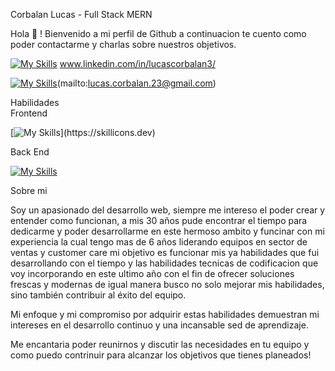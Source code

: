 Corbalan Lucas - Full Stack MERN 

Hola 👋 ! Bienvenido a mi perfil de Github a continuacion te cuento como poder contactarme y charlas sobre nuestros objetivos. 

[![My Skills](https://skillicons.dev/icons?i=linkedin)](https://skillicons.dev) www.linkedin.com/in/lucascorbalan3/

[![My Skills](https://skillicons.dev/icons?i=gmail)](https://skillicons.dev)(mailto:lucas.corbalan.23@gmail.com)

Habilidades  
Frontend 

[![My Skills](https://skillicons.dev/icons?i=js,html,css,bootstrap,c,react,tailwind,vite,)](https://skillicons.dev)

Back End 

[![My Skills](https://skillicons.dev/icons?i=js,mongodb,express,nodejs,mysql,nextjs	)](https://skillicons.dev)

Sobre mi 

Soy un apasionado del desarrollo web, siempre me intereso el poder crear y entender como funcionan, a mis 30 años pude encontrar el tiempo para dedicarme y poder desarrollarme en este hermoso ambito y funcinar con mi experiencia la cual tengo mas de 6 años liderando equipos en sector de ventas y customer care 
mi objetivo es funcionar mis ya habilidades que fui desarrollando con el tiempo y las habilidades tecnicas de codificacion que voy incorporando en este ultimo año con el fin de ofrecer soluciones frescas y modernas de igual manera busco no solo mejorar mis habilidades, sino también contribuir al éxito del equipo. 

Mi enfoque y mi compromiso por adquirir estas habilidades demuestran mi intereses en el desarrollo continuo y una incansable sed de aprendizaje. 

Me encantaria poder reunirnos y discutir las necesidades en tu equipo y como puedo contrinuir para alcanzar los objetivos que tienes planeados! 



<!---
LucasCorbalan3/LucasCorbalan3 is a ✨ special ✨ repository because its `README.md` (this file) appears on your GitHub profile.
You can click the Preview link to take a look at your changes.
--->
